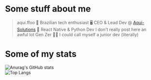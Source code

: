 # Some stuff about me
> aqui.ffoo 🤠
Brazilian tech enthusiast 🖥️
CEO & Lead Dev @ [Aqui-Solutions](https://www.github.com/Aqui-Solutions) 🚀
React Native & Python Dev
> I don't really post here an awful lot
Gen Zer 👨‍💻
I could call myself a junior dev (literally)

# Some of my stats
![Anurag's GitHub stats](https://github-readme-stats.vercel.app/api?username=aquiffoo&show_icons=true&theme=transparent)
<br>
![Top Langs](https://github-readme-stats.vercel.app/api/top-langs/?username=aquiffoo&layout=compact&theme=transparent)
